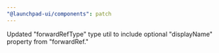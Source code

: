 ```yaml
---
"@launchpad-ui/components": patch
---
```


Updated "forwardRefType" type util to include optional "displayName" property from "forwardRef."
